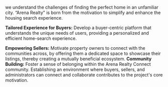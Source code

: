 we understand the challenges of finding the perfect home in an unfamiliar city. “Arena Realty" is born from the motivation to simplify and enhance the housing search experience.

**Tailored Experience for Buyers:** Develop a buyer-centric platform that understands the unique needs of users, providing a personalized and efficient home-search experience.

**Empowering Sellers:** Motivate property owners to connect with the communities across, by offering them a dedicated space to showcase their listings, thereby creating a mutually beneficial ecosystem.
**Community Building:** Foster a sense of belonging within the Arena Realty Connect community. Establishing an environment where buyers, sellers, and administrators can connect and collaborate contributes to the project's core motivation.

